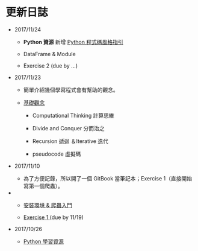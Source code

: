 # 更新日誌

* 2017/11/24

  * **Python 資源** 新增 [Python 程式碼風格指引](//171026_about_python.md#python-style)

  * DataFrame & Module

  * Exercise 2 \(due by ...\)

* 2017/11/23

  * 簡單介紹幾個學寫程式會有幫助的觀念。

  * [基礎觀念](//171123_computational_thinking.md)

    * Computational Thinking 計算思維

    * Divide and Conquer 分而治之

    * Recursion 遞迴 ＆Iterative 迭代

    * pseudocode 虛擬碼

* 2017/11/10

  * 為了方便記錄，所以開了一個 GitBook 當筆記本；Exercise 1（直接開始寫第一個爬蟲）。

* * [安裝環境 & 爬蟲入門](//171110_install_and_intro.md)

  * [Exercise 1 ](/zuo-ye-qu/exercise_1_solution.md)\(due by 11/19\)
* 2017/10/26

  * [Python 學習資源](//171026_about_python.md)



